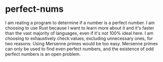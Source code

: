 # perfect-nums
I am reating a program to determine if a number is a perfect number.
I am choosing to use Rust because I want to learn more about it and it's faster than the vast majority of languages, even if it's not 100% ideal here.
I am choosing to exhaustively check values, excluding unnecessary ones, for two reasons:
Using Mersenne primes would be too easy.
Mersenne primes can only be used to find even perfect numbers, and the existence of odd perfect numbers is an open problem.
